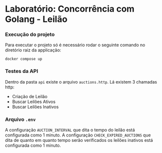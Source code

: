 # Laboratório: Concorrência com Golang - Leilão

### Execução do projeto
Para executar o projeto só é necessário rodar o seguinte comando no diretório raiz da applicação:
```shell
docker compose up
```

### Testes da API
Dentro da pasta `api` existe o arquivo `auctions.http`. Lá existem 3 chamadas http:
- Criação de Leilão
- Buscar Leilões Ativos
- Buscar Leilões Inativos

### Arquivo `.env`
A configuração `AUCTION_INTERVAL` que dita o tempo do leilão está configurada como 1 minuto.
A configuração `CHECK_EXPIRED_AUCTIONS` que dita de quanto em quanto tempo serão verificados os leilões inativos está configurada como 1 minuto.